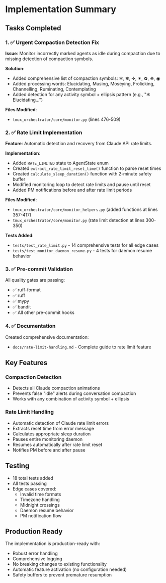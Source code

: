 # Implementation Summary

## Tasks Completed

### 1. ✅ Urgent Compaction Detection Fix
**Issue**: Monitor incorrectly marked agents as idle during compaction due to missing detection of compaction symbols.

**Solution**:
- Added comprehensive list of compaction symbols: ✻, ✽, ✢, ✶, ✿, ❋, ◉
- Added processing words: Elucidating, Musing, Moseying, Frolicking, Channelling, Ruminating, Contemplating
- Added detection for any activity symbol + ellipsis pattern (e.g., "✻ Elucidating…")

**Files Modified**:
- `tmux_orchestrator/core/monitor.py` (lines 476-509)

### 2. ✅ Rate Limit Implementation
**Feature**: Automatic detection and recovery from Claude API rate limits.

**Implementation**:
- Added `RATE_LIMITED` state to AgentState enum
- Created `extract_rate_limit_reset_time()` function to parse reset times
- Created `calculate_sleep_duration()` function with 2-minute safety buffer
- Modified monitoring loop to detect rate limits and pause until reset
- Added PM notifications before and after rate limit periods

**Files Modified**:
- `tmux_orchestrator/core/monitor_helpers.py` (added functions at lines 357-417)
- `tmux_orchestrator/core/monitor.py` (rate limit detection at lines 300-350)

**Tests Added**:
- `tests/test_rate_limit.py` - 14 comprehensive tests for all edge cases
- `tests/test_monitor_daemon_resume.py` - 4 tests for daemon resume behavior

### 3. ✅ Pre-commit Validation
All quality gates are passing:
- ✅ ruff-format
- ✅ ruff
- ✅ mypy
- ✅ bandit
- ✅ All other pre-commit hooks

### 4. ✅ Documentation
Created comprehensive documentation:
- `docs/rate-limit-handling.md` - Complete guide to rate limit feature

## Key Features

### Compaction Detection
- Detects all Claude compaction animations
- Prevents false "idle" alerts during conversation compaction
- Works with any combination of activity symbol + ellipsis

### Rate Limit Handling
- Automatic detection of Claude rate limit errors
- Extracts reset time from error message
- Calculates appropriate sleep duration
- Pauses entire monitoring daemon
- Resumes automatically after rate limit reset
- Notifies PM before and after pause

## Testing
- 18 total tests added
- All tests passing
- Edge cases covered:
  - Invalid time formats
  - Timezone handling
  - Midnight crossings
  - Daemon resume behavior
  - PM notification flow

## Production Ready
The implementation is production-ready with:
- Robust error handling
- Comprehensive logging
- No breaking changes to existing functionality
- Automatic feature activation (no configuration needed)
- Safety buffers to prevent premature resumption
